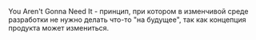 You Aren't Gonna Need It - принцип, при котором в изменчивой среде разработки не нужно делать что-то "на будущее", так как концепция продукта может измениться.
